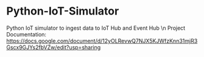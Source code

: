 # Python-IoT-Simulator
Python IoT simulator to ingest data to IoT Hub and Event Hub
\n Project Documentation: https://docs.google.com/document/d/12yOLRevwQ7NJX5KJWfzKnn31mjR3Gscx9GJYs2fbVZw/edit?usp=sharing

